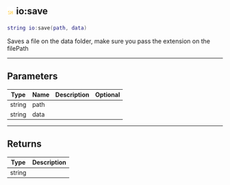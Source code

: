 ## ![shared](.gitbook/assets/shared.png) io:save


```lua
string io:save(path, data)
```

Saves a file on the data folder, make sure you pass the extension on the filePath


------
## Parameters

| Type   | Name | Description              | Optional |
| ------ | ---- | ------------------------ | -------: |
| string | path |  |  |
| string | data |  |  |

------
## Returns

| Type | Description |
| ---- | ----------: |
| string |  |

